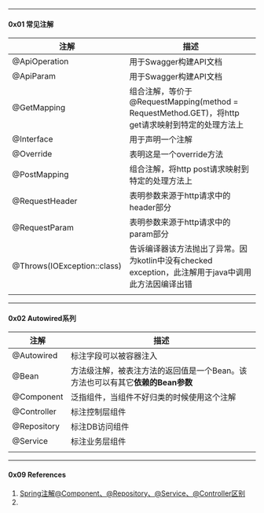 



---

#### 0x01 常见注解



| 注解                        | 描述 |
| --------------------------- | ---- |
| @ApiOperation | 用于Swagger构建API文档 |
| @ApiParam | 用于Swagger构建API文档 |
| @GetMapping | 组合注解，等价于@RequestMapping(method = RequestMethod.GET)，将http get请求映射到特定的处理方法上 |
| @Interface                        | 用于声明一个注解                                             |
| @Override                    | 表明这是一个override方法                                    |
| @PostMapping | 组合注解，将http post请求映射到特定的处理方法上 |
| @RequestHeader | 表明参数来源于http请求中的header部分 |
| @RequestParam | 表明参数来源于http请求中的param部分 |
| @Throws(IOException::class)  | 告诉编译器该方法抛出了异常。因为kotlin中没有checked exception，此注解用于java中调用此方法因编译出错 |
|                             ||



----

#### 0x02 Autowired系列



| 注解        | 描述                                                         |
| ----------- | ------------------------------------------------------------ |
| @Autowired  | 标注字段可以被容器注入                                       |
| @Bean       | 方法级注解，被表注方法的返回值是一个Bean。该方法也可以有其它**依赖的Bean参数** |
| @Component  | 泛指组件，当组件不好归类的时候使用这个注解                   |
| @Controller | 标注控制层组件                                               |
| @Repository | 标注DB访问组件                                               |
| @Service    | 标注业务层组件                                               |
|             |                                                              |



----

#### 0x09 References

1. [Spring注解@Component、@Repository、@Service、@Controller区别](https://blog.csdn.net/zhang854429783/article/details/6785574)
2. 







